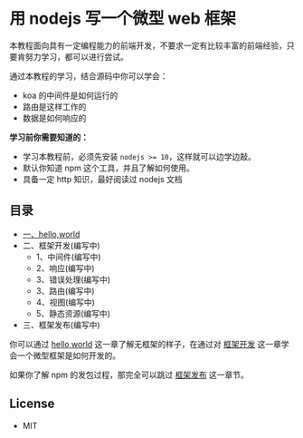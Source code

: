 # 用 nodejs 写一个微型 web 框架

本教程面向具有一定编程能力的前端开发，不要求一定有比较丰富的前端经验，只要肯努力学习，都可以进行尝试。

通过本教程的学习，结合源码中你可以学会：

- koa 的中间件是如何运行的
- 路由是这样工作的
- 数据是如何响应的

**学习前你需要知道的：**

- 学习本教程前，必须先安装 `nodejs >= 10`，这样就可以边学边敲。
- 默认你知道 npm 这个工具，并且了解如何使用。
- 具备一定 http 知识，最好阅读过 nodejs 文档

## 目录

- [一、hello,world](./hello.md)
- 二、框架开发(编写中)
  - 1、中间件(编写中)
  - 2、响应(编写中)
  - 3、错误处理(编写中)
  - 3、路由(编写中)
  - 4、视图(编写中)
  - 5、静态资源(编写中)
- 三、框架发布(编写中)

你可以通过 [hello,world](./hello.md) 这一章了解无框架的样子，在通过对 [框架开发](./tutorials/README.md) 这一章学会一个微型框架是如何开发的。

如果你了解 npm 的发包过程，那完全可以跳过 [框架发布](./tutorials/publish.md) 这一章节。

## License

- MIT
